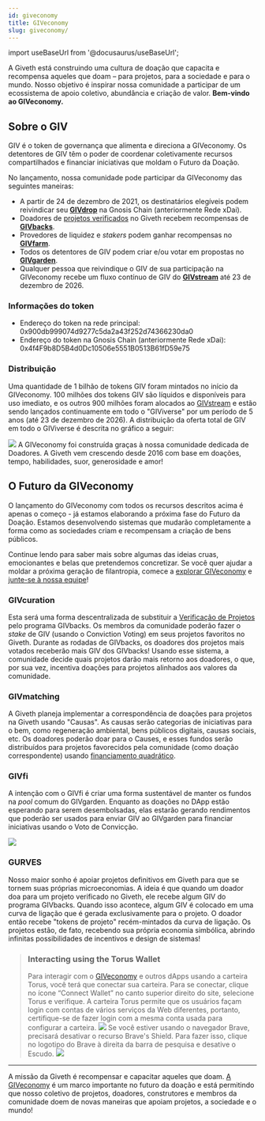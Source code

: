 ```yaml
---
id: giveconomy
title: GIVeconomy
slug: giveconomy/
---
```

import useBaseUrl from '@docusaurus/useBaseUrl';


A Giveth está construindo uma cultura de doação que capacita e recompensa aqueles que doam – para projetos, para a sociedade e para o mundo. Nosso objetivo é inspirar nossa comunidade a participar de um ecossistema de apoio coletivo, abundância e criação de valor. **Bem-vindo ao GIVeconomy.**

## Sobre o GIV

GIV é o token de governança que alimenta e direciona a GIVeconomy. Os detentores de GIV têm o poder de coordenar coletivamente recursos compartilhados e financiar iniciativas que moldam o Futuro da Doação.

No lançamento, nossa comunidade pode participar da GIVeconomy das seguintes maneiras:

* A partir de 24 de dezembro de 2021, os destinatários elegíveis podem reivindicar seu [**GIVdrop**](https://docs.giveth.io/giveconomy/givdrop) na Gnosis Chain (anteriormente Rede xDai).
* Doadores de [projetos verificados](https://giveth.io/projects) no Giveth recebem recompensas de [**GIVbacks**](https://docs.giveth.io/giveconomy/givbacks).
* Provedores de liquidez e *stakers* podem ganhar recompensas no [**GIVfarm**](https://docs.giveth.io/giveconomy/givfarm).
* Todos os detentores de GIV podem criar e/ou votar em propostas no [**GIVgarden**](https://docs.giveth.io/giveconomy/givgarden).
* Qualquer pessoa que reivindique o GIV de sua participação na GIVeconomy recebe um fluxo contínuo de GIV do [**GIVstream**](https://docs.giveth.io/giveconomy/givstream) até 23 de dezembro de 2026.

### Informações do token

* Endereço do token na rede principal: 0x900db999074d9277c5da2a43f252d74366230da0
* Endereço do token na Gnosis Chain (anteriormente Rede xDai): 0x4f4F9b8D5B4d0Dc10506e5551B0513B61fD59e75

### Distribuição

Uma quantidade de 1 bilhão de tokens GIV foram mintados no início da GIVeconomy. 100 milhões dos tokens GIV são líquidos e disponíveis para uso imediato, e os outros 900 milhões foram alocados ao [GIVstream](https://docs.giveth.io/giveconomy/givstream) e estão sendo lançados continuamente em todo o "GIViverse" por um período de 5 anos (até 23 de dezembro de 2026). A distribuição da oferta total de GIV em todo o GIViverse é descrita no gráfico a seguir:

![](https://i.imgur.com/0cLOODE.jpg)
A GIVeconomy foi construída graças à nossa comunidade dedicada de Doadores. A Giveth vem crescendo desde 2016 com base em doações, tempo, habilidades, suor, generosidade e amor!

## O Futuro da GIVeconomy

O lançamento do GIVeconomy com todos os recursos descritos acima é apenas o começo - já estamos elaborando a próxima fase do Futuro da Doação. Estamos desenvolvendo sistemas que mudarão completamente a forma como as sociedades criam e recompensam a criação de bens públicos.

Continue lendo para saber mais sobre algumas das ideias cruas, emocionantes e belas que pretendemos concretizar. Se você quer ajudar a moldar a próxima geração de filantropia, comece a [explorar GIVeconomy](https://giv.giveth.io/) e [junte-se à nossa equipe](https://giveth.io/join)!

### GIVcuration

Esta será uma forma descentralizada de substituir a [Verificação de Projetos](https://docs.giveth.io/dapps/makeTraceableProject) pelo programa GIVbacks. Os membros da comunidade poderão fazer o *stake* de GIV (usando o Conviction Voting) em seus projetos favoritos no Giveth. Durante as rodadas de GIVbacks, os doadores dos projetos mais votados receberão mais GIV dos GIVbacks! Usando esse sistema, a comunidade decide quais projetos darão mais retorno aos doadores, o que, por sua vez, incentiva doações para projetos alinhados aos valores da comunidade.

### GIVmatching

A Giveth planeja implementar a correspondência de doações para projetos na Giveth usando "Causas". As causas serão categorias de iniciativas para o bem, como regeneração ambiental, bens públicos digitais, causas sociais, etc. Os doadores poderão doar para o Causes, e esses fundos serão distribuídos para projetos favorecidos pela comunidade (como doação correspondente) usando [financiamento quadrático](https://wtfisqf.com/?grant=&grant=&grant=&grant=&match=1000).

### GIVfi

A intenção com o GIVfi é criar uma forma sustentável de manter os fundos na *pool* comum do GIVgarden. Enquanto as doações no DApp estão esperando para serem desembolsadas, elas estarão gerando rendimentos que poderão ser usados para enviar GIV ao GIVgarden para financiar iniciativas usando o Voto de Convicção.

![](https://i.imgur.com/FRcA3p6.jpg)

### GURVES

Nosso maior sonho é apoiar projetos definitivos em Giveth para que se tornem suas próprias microeconomias. A ideia é que quando um doador doa para um projeto verificado no Giveth, ele recebe algum GIV do programa GIVbacks. Quando isso acontece, algum GIV é colocado em uma curva de ligação que é gerada exclusivamente para o projeto. O doador então recebe "tokens de projeto" recém-mintados da curva de ligação. Os projetos estão, de fato, recebendo sua própria economia simbólica, abrindo infinitas possibilidades de incentivos e design de sistemas!

> ### Interacting using the Torus Wallet
> Para interagir com o [GIVeconomy](https://giv.giveth.io/) e outros dApps usando a carteira Torus, você terá que conectar sua carteira. Para se conectar, clique no ícone “Connect Wallet” no canto superior direito do site, selecione Torus e verifique. A carteira Torus permite que os usuários façam login com contas de vários serviços da Web diferentes, portanto, certifique-se de fazer login com a mesma conta usada para configurar a carteira.
> ![](https://i.imgur.com/rmrHcaV.png)
> Se você estiver usando o navegador Brave, precisará desativar o recurso Brave's Shield. Para fazer isso, clique no logotipo do Brave à direita da barra de pesquisa e desative o Escudo.
> ![](https://i.imgur.com/YJhf8Av.png)
--------

A missão da Giveth é recompensar e capacitar aqueles que doam. [A GIVeconomy](https://giv.giveth.io/) é um marco importante no futuro da doação e está permitindo que nosso coletivo de projetos, doadores, construtores e membros da comunidade doem de novas maneiras que apoiam projetos, a sociedade e o mundo!